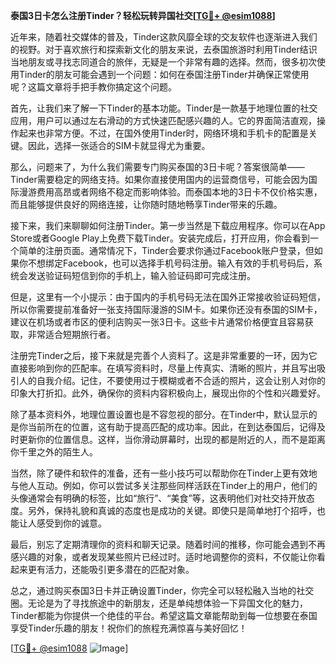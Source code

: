 **泰国3日卡怎么注册Tinder？轻松玩转异国社交[[TG💪+ @esim1088](https://t.me/s/esim1088)]**

近年来，随着社交媒体的普及，Tinder这款风靡全球的交友软件也逐渐进入我们的视野。对于喜欢旅行和探索新文化的朋友来说，去泰国旅游时利用Tinder结识当地朋友或寻找志同道合的旅伴，无疑是一个非常有趣的选择。然而，很多初次使用Tinder的朋友可能会遇到一个问题：如何在泰国注册Tinder并确保正常使用呢？这篇文章将手把手教你搞定这个问题。

首先，让我们来了解一下Tinder的基本功能。Tinder是一款基于地理位置的社交应用，用户可以通过左右滑动的方式快速匹配感兴趣的人。它的界面简洁直观，操作起来也非常方便。不过，在国外使用Tinder时，网络环境和手机卡的配置是关键。因此，选择一张适合的SIM卡就显得尤为重要。

那么，问题来了，为什么我们需要专门购买泰国的3日卡呢？答案很简单——Tinder需要稳定的网络支持。如果你直接使用国内的运营商信号，可能会因为国际漫游费用高昂或者网络不稳定而影响体验。而泰国本地的3日卡不仅价格实惠，而且能够提供良好的网络连接，让你随时随地畅享Tinder带来的乐趣。

接下来，我们来聊聊如何注册Tinder。第一步当然是下载应用程序。你可以在App Store或者Google Play上免费下载Tinder。安装完成后，打开应用，你会看到一个简单的注册页面。通常情况下，Tinder会要求你通过Facebook账户登录，但如果你不想绑定Facebook，也可以选择手机号码注册。输入有效的手机号码后，系统会发送验证码短信到你的手机上，输入验证码即可完成注册。

但是，这里有一个小提示：由于国内的手机号码无法在国外正常接收验证码短信，所以你需要提前准备好一张支持国际漫游的SIM卡。如果你还没有泰国的SIM卡，建议在机场或者市区的便利店购买一张3日卡。这些卡片通常价格便宜且容易获取，非常适合短期旅行者。

注册完Tinder之后，接下来就是完善个人资料了。这是非常重要的一环，因为它直接影响到你的匹配率。在填写资料时，尽量上传真实、清晰的照片，并且写出吸引人的自我介绍。记住，不要使用过于模糊或者不合适的照片，这会让别人对你的印象大打折扣。此外，确保你的资料内容积极向上，展现出你的个性和兴趣爱好。

除了基本资料外，地理位置设置也是不容忽视的部分。在Tinder中，默认显示的是你当前所在的位置，这有助于提高匹配的成功率。因此，在到达泰国后，记得及时更新你的位置信息。这样，当你滑动屏幕时，出现的都是附近的人，而不是距离你千里之外的陌生人。

当然，除了硬件和软件的准备，还有一些小技巧可以帮助你在Tinder上更有效地与他人互动。例如，你可以尝试多关注那些同样活跃在Tinder上的用户，他们的头像通常会有明确的标签，比如“旅行”、“美食”等，这表明他们对社交持开放态度。另外，保持礼貌和真诚的态度也是成功的关键。即使只是简单地打个招呼，也能让人感受到你的诚意。

最后，别忘了定期清理你的资料和聊天记录。随着时间的推移，你可能会遇到不再感兴趣的对象，或者发现某些照片已经过时。适时地调整你的资料，不仅能让你看起来更有活力，还能吸引更多潜在的匹配对象。

总之，通过购买泰国3日卡并正确设置Tinder，你完全可以轻松融入当地的社交圈。无论是为了寻找旅途中的新朋友，还是单纯想体验一下异国文化的魅力，Tinder都能为你提供一个绝佳的平台。希望这篇文章能帮助到每一位想要在泰国享受Tinder乐趣的朋友！祝你们的旅程充满惊喜与美好回忆！

[[TG💪+ @esim1088](https://t.me/s/esim1088) ![Image](https://i.postimg.cc/4NQfJmqS/Snipaste-2025-05-13-00-14-12.png)]